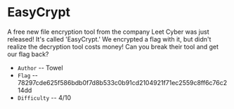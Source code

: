 # EasyCrypt

A free new file encryption tool from the company Leet Cyber was just released!
It's called 'EasyCrypt.' We encrypted a flag with it, but didn't realize the
decryption tool costs money! Can you break their tool and get our flag back?

* `Author` -- Towel
* `Flag` -- 78297cde625f586bdb0f7d8b533c0b91cd2104921f71ec2559c8ff6c76c214dd
* `Difficulty` -- 4/10
